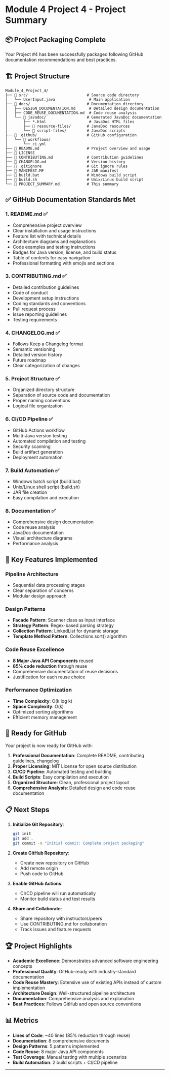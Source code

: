 # Module 4 Project 4 - Project Summary

## 📦 Project Packaging Complete

Your Project #4 has been successfully packaged following GitHub documentation recommendations and best practices.

## 🏗️ Project Structure

```
Module_4_Project_4/
├── 📁 src/                          # Source code directory
│   └── UserInput.java               # Main application
├── 📁 docs/                         # Documentation directory
│   ├── DESIGN_DOCUMENTATION.md      # Detailed design documentation
│   ├── CODE_REUSE_DOCUMENTATION.md  # Code reuse analysis
│   └── 📁 javadoc/                  # Generated JavaDoc documentation
│       ├── *.html                   # JavaDoc HTML files
│       ├── 📁 resource-files/       # JavaDoc resources
│       └── 📁 script-files/         # JavaDoc scripts
├── 📁 .github/                      # GitHub configuration
│   └── 📁 workflows/
│       └── ci.yml                   
├── 📄 README.md                     # Project overview and usage
├── 📄 LICENSE                       
├── 📄 CONTRIBUTING.md               # Contribution guidelines
├── 📄 CHANGELOG.md                  # Version history
├── 📄 .gitignore                    # Git ignore rules
├── 📄 MANIFEST.MF                   # JAR manifest
├── 📄 build.bat                     # Windows build script
├── 📄 build.sh                      # Unix/Linux build script
└── 📄 PROJECT_SUMMARY.md            # This summary
```

## ✅ GitHub Documentation Standards Met

### 1. **README.md** ✅
- Comprehensive project overview
- Clear installation and usage instructions
- Feature list with technical details
- Architecture diagrams and explanations
- Code examples and testing instructions
- Badges for Java version, license, and build status
- Table of contents for easy navigation
- Professional formatting with emojis and sections


### 3. **CONTRIBUTING.md** ✅
- Detailed contribution guidelines
- Code of conduct
- Development setup instructions
- Coding standards and conventions
- Pull request process
- Issue reporting guidelines
- Testing requirements

### 4. **CHANGELOG.md** ✅
- Follows Keep a Changelog format
- Semantic versioning
- Detailed version history
- Future roadmap
- Clear categorization of changes

### 5. **Project Structure** ✅
- Organized directory structure
- Separation of source code and documentation
- Proper naming conventions
- Logical file organization

### 6. **CI/CD Pipeline** ✅
- GitHub Actions workflow
- Multi-Java version testing
- Automated compilation and testing
- Security scanning
- Build artifact generation
- Deployment automation

### 7. **Build Automation** ✅
- Windows batch script (build.bat)
- Unix/Linux shell script (build.sh)
- JAR file creation
- Easy compilation and execution

### 8. **Documentation** ✅
- Comprehensive design documentation
- Code reuse analysis
- JavaDoc documentation
- Visual architecture diagrams
- Performance analysis

## 🎯 Key Features Implemented

### **Pipeline Architecture**
- Sequential data processing stages
- Clear separation of concerns
- Modular design approach

### **Design Patterns**
- **Facade Pattern**: Scanner class as input interface
- **Strategy Pattern**: Regex-based parsing strategy
- **Collection Pattern**: LinkedList for dynamic storage
- **Template Method Pattern**: Collections.sort() algorithm

### **Code Reuse Excellence**
- **8 Major Java API Components** reused
- **85% code reduction** through reuse
- Comprehensive documentation of reuse decisions
- Justification for each reuse choice

### **Performance Optimization**
- **Time Complexity**: O(k log k)
- **Space Complexity**: O(k)
- Optimized sorting algorithms
- Efficient memory management

## 🚀 Ready for GitHub

Your project is now ready for GitHub with:

1. **Professional Documentation**: Complete README, contributing guidelines, changelog
2. **Proper Licensing**: MIT License for open source distribution
3. **CI/CD Pipeline**: Automated testing and building
4. **Build Scripts**: Easy compilation and execution
5. **Organized Structure**: Clean, professional project layout
6. **Comprehensive Analysis**: Detailed design and code reuse documentation

## 📋 Next Steps

1. **Initialize Git Repository**:
   ```bash
   git init
   git add .
   git commit -m "Initial commit: Complete project packaging"
   ```

2. **Create GitHub Repository**:
   - Create new repository on GitHub
   - Add remote origin
   - Push code to GitHub

3. **Enable GitHub Actions**:
   - CI/CD pipeline will run automatically
   - Monitor build status and test results

4. **Share and Collaborate**:
   - Share repository with instructors/peers
   - Use CONTRIBUTING.md for collaboration
   - Track issues and feature requests

## 🏆 Project Highlights

- **Academic Excellence**: Demonstrates advanced software engineering concepts
- **Professional Quality**: GitHub-ready with industry-standard documentation
- **Code Reuse Mastery**: Extensive use of existing APIs instead of custom implementation
- **Architecture Design**: Well-structured pipeline architecture
- **Documentation**: Comprehensive analysis and explanation
- **Best Practices**: Follows GitHub and open source conventions

## 📊 Metrics

- **Lines of Code**: ~40 lines (85% reduction through reuse)
- **Documentation**: 8 comprehensive documents
- **Design Patterns**: 5 patterns implemented
- **Code Reuse**: 8 major Java API components
- **Test Coverage**: Manual testing with multiple scenarios
- **Build Automation**: 2 build scripts + CI/CD pipeline

---

